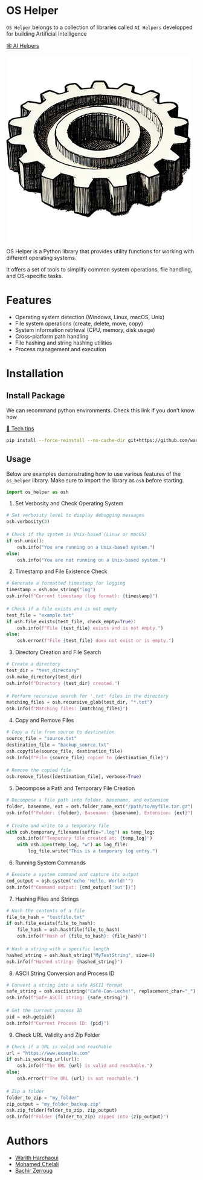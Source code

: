 # OS Helper

`OS Helper` belongs to a collection of libraries called `AI Helpers` developped for building Artificial Intelligence

[🕸️ AI Helpers](https://harchaoui.org/warith/ai-helpers)

[![logo](assets/logo.png)](https://harchaoui.org/warith/ai-helpers)


OS Helper is a Python library that provides utility functions for working with different operating systems.  

It offers a set of tools to simplify common system operations, file handling, and OS-specific tasks.

# Features

- Operating system detection (Windows, Linux, macOS, Unix)
- File system operations (create, delete, move, copy)
- System information retrieval (CPU, memory, disk usage)
- Cross-platform path handling
- File hashing and string hashing utilities
- Process management and execution

# Installation

## Install Package

We can recommand python environments. Check this link if you don't know how

[🥸 Tech tips](https://harchaoui.org/warith/4ml/#install)


```bash
pip install --force-reinstall --no-cache-dir git+https://github.com/warith-harchaoui/os-helper.git@main
```

## Usage

Below are examples demonstrating how to use various features of the `os_helper` library. Make sure to import the library as `osh` before starting.

```python
import os_helper as osh
```

1. Set Verbosity and Check Operating System

```python
# Set verbosity level to display debugging messages
osh.verbosity(3)

# Check if the system is Unix-based (Linux or macOS)
if osh.unix():
    osh.info("You are running on a Unix-based system.")
else:
    osh.info("You are not running on a Unix-based system.")
```

2. Timestamp and File Existence Check
```python
# Generate a formatted timestamp for logging
timestamp = osh.now_string("log")
osh.info(f"Current timestamp (log format): {timestamp}")

# Check if a file exists and is not empty
test_file = "example.txt"
if osh.file_exists(test_file, check_empty=True):
    osh.info(f"File {test_file} exists and is not empty.")
else:
    osh.error(f"File {test_file} does not exist or is empty.")
```

3. Directory Creation and File Search
```python
# Create a directory
test_dir = "test_directory"
osh.make_directory(test_dir)
osh.info(f"Directory {test_dir} created.")

# Perform recursive search for '.txt' files in the directory
matching_files = osh.recursive_glob(test_dir, "*.txt")
osh.info(f"Matching files: {matching_files}")
```

4. Copy and Remove Files
```python
# Copy a file from source to destination
source_file = "source.txt"
destination_file = "backup_source.txt"
osh.copyfile(source_file, destination_file)
osh.info(f"File {source_file} copied to {destination_file}")

# Remove the copied file
osh.remove_files([destination_file], verbose=True)
```



5. Decompose a Path and Temporary File Creation
```python
# Decompose a file path into folder, basename, and extension
folder, basename, ext = osh.folder_name_ext("/path/to/myfile.tar.gz")
osh.info(f"Folder: {folder}, Basename: {basename}, Extension: {ext}")

# Create and write to a temporary file
with osh.temporary_filename(suffix=".log") as temp_log:
    osh.info(f"Temporary file created at: {temp_log}")
    with osh.open(temp_log, "w") as log_file:
        log_file.write("This is a temporary log entry.")

```




6. Running System Commands
```python
# Execute a system command and capture its output
cmd_output = osh.system("echo 'Hello, World!'")
osh.info(f"Command output: {cmd_output['out']}")

```


7. Hashing Files and Strings
```python
# Hash the contents of a file
file_to_hash = "testfile.txt"
if osh.file_exists(file_to_hash):
    file_hash = osh.hashfile(file_to_hash)
    osh.info(f"Hash of {file_to_hash}: {file_hash}")

# Hash a string with a specific length
hashed_string = osh.hash_string("MyTestString", size=8)
osh.info(f"Hashed string: {hashed_string}")
```

8. ASCII String Conversion and Process ID
```python
# Convert a string into a safe ASCII format
safe_string = osh.asciistring("Café-Con-Leche!", replacement_char="_")
osh.info(f"Safe ASCII string: {safe_string}")

# Get the current process ID
pid = osh.getpid()
osh.info(f"Current Process ID: {pid}")
```

9. Check URL Validity and Zip Folder
```python
# Check if a URL is valid and reachable
url = "https://www.example.com"
if osh.is_working_url(url):
    osh.info(f"The URL {url} is valid and reachable.")
else:
    osh.error(f"The URL {url} is not reachable.")

# Zip a folder
folder_to_zip = "my_folder"
zip_output = "my_folder_backup.zip"
osh.zip_folder(folder_to_zip, zip_output)
osh.info(f"Folder {folder_to_zip} zipped into {zip_output}")
```

# Authors
 - [Warith Harchaoui](https://harchaoui.org/warith)
 - [Mohamed Chelali](https://mchelali.github.io)
 - [Bachir Zerroug](https://www.linkedin.com/in/bachirzerroug)

